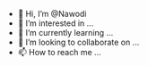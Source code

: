 - 👋 Hi, I’m @Nawodi
- 👀 I’m interested in ...
- 🌱 I’m currently learning ...
- 💞️ I’m looking to collaborate on ...
- 📫 How to reach me ...

<!---
Nawodi/Nawodi is a ✨ special ✨ repository because its `README.md` (this file) appears on your GitHub profile.
You can click the Preview link to take a look at your changes.
--->

